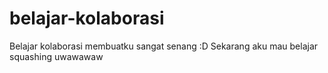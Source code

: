 # belajar-kolaborasi
Belajar kolaborasi membuatku sangat senang :D
Sekarang aku mau belajar squashing uwawawaw
